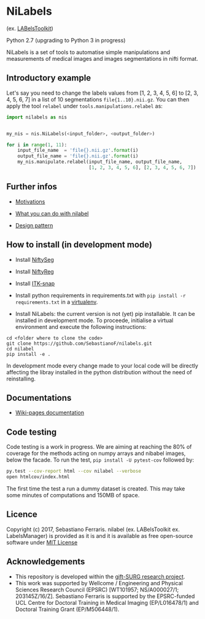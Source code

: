 # NiLabels 

(ex. [LABelsToolkit](https://github.com/SebastianoF/LABelsToolkit))

Python 2.7 (upgrading to Python 3 in progress)

NiLabels is a set of tools to automatise simple manipulations and measurements of medical images and images 
segmentations in nifti format.

## Introductory example

Let's say you need to change the labels values from [1, 2, 3, 4, 5, 6] to [2, 3, 4, 5, 6, 7] in a list of 10 
segmentations `file{1..10}.nii.gz`. You can then apply the tool `relabel` under `tools.manipulations.relabel` as:

```python
import nilabels as nis


my_nis = nis.NiLabels(<input_folder>, <output_folder>)

for i in range(1, 11):
    input_file_name  = 'file{}.nii.gz'.format(i)
    output_file_name = 'file{}.nii.gz'.format(i)
    my_nis.manipulate.relabel(input_file_name, output_file_name,
                              [1, 2, 3, 4, 5, 6], [2, 3, 4, 5, 6, 7])
```

## Further infos

+ [Motivations](https://github.com/SebastianoF/nilabel/wiki/Motivations)

+ [What you can do with nilabel](https://github.com/SebastianoF/nilabel/wiki/What-you-can-do-with-LABelsToolkit)

+ [Design pattern](https://github.com/SebastianoF/nilabel/wiki/Design-Pattern)

## How to install (in development mode) 


+ Install [NiftySeg](https://github.com/KCL-BMEIS/NiftySeg)
+ Install [NiftyReg](https://github.com/KCL-BMEIS/niftyreg)
+ Install [ITK-snap](http://www.itksnap.org/pmwiki/pmwiki.php?n=Downloads.SNAP3)

+ Install python requirements in requirements.txt with
    `pip install -r requirements.txt`
in a [virtualenv](http://docs.python-guide.org/en/latest/dev/virtualenvs/).


+ Install NiLabels: the current version is not (yet) pip installable. It can be installed in development mode.
To proceede, initialise a virtual environment and execute the following instructions:
```
cd <folder where to clone the code>
git clone https://github.com/SebastianoF/nilabels.git
cd nilabel
pip install -e .
```
In development mode every change made to your local code will be directly affecting the libray installed in the python distribution
without the need of reinstalling.

## Documentations

+ [Wiki-pages documentation](https://github.com/SebastianoF/nilabels/wiki)


## Code testing

Code testing is a work in progress. We are aiming at reaching the 80% of coverage for the methods acting on numpy arrays and nibabel images, below the facade.
To run the test, `pip install -U pytest-cov` followed by:
```bash
py.test --cov-report html --cov nilabel --verbose
open htmlcov/index.html
```
The first time the test a run a dummy dataset is created. This may take some minutes of computations and 150MB of space.

## Licence

Copyright (c) 2017, Sebastiano Ferraris. nilabel  (ex. LABelsToolkit ex. LabelsManager) is provided as it is and 
it is available as free open-source software under 
[MIT License](https://github.com/SebastianoF/nilabels/blob/master/LICENCE.txt)


## Acknowledgements
+ This repository is developed within the [gift-SURG research project](http://www.gift-surg.ac.uk).
+ This work was supported by Wellcome / Engineering and Physical Sciences Research Council (EPSRC) [WT101957; NS/A000027/1; 203145Z/16/Z]. 
Sebastiano Ferraris is supported by the EPSRC-funded UCL Centre for Doctoral Training in Medical Imaging (EP/L016478/1) and Doctoral Training Grant (EP/M506448/1). 
